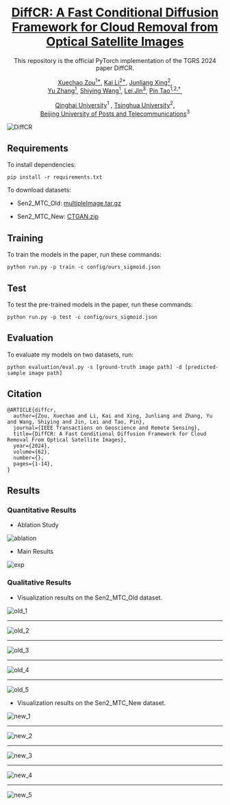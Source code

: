 <p align="center">
<h1 align="center"><a href="https://ieeexplore.ieee.org/document/10436560">DiffCR: A Fast Conditional Diffusion Framework for Cloud Removal from Optical Satellite Images</a></h1>
<p align="center">This repository is the official PyTorch implementation of the TGRS 2024 paper DiffCR.
</p>
</p>
<p align="center">
    <a href="https://scholar.google.com/citations?user=po1KXtwAAAAJ&hl=en">Xuechao Zou<sup>1*</sup></a>,
    <a href="https://cslikai.cn/">Kai Li<sup>2*</sup></a>, 
    <a href="https://www.cs.tsinghua.edu.cn/info/1116/5088.htm">Junliang Xing<sup>2</sup></a>,
    <br>
    <a href="https://jiangchulang.blog.csdn.net/">Yu Zhang<sup>1</sup></a>,
    <a href="https://cs.qhu.edu.cn/jxgz/jxysz/szgk/50127.htm">Shiying Wang<sup>1</sup></a>,
    <a href="https://teacher.bupt.edu.cn/jinlei1/zh_CN/index/260463/list/">Lei Jin<sup>3</sup></a>,
    <a href="https://www.cs.tsinghua.edu.cn/info/1117/3542.htm">Pin Tao<sup>1,2,†</sup></a>,
</p>

<p align="center">
    <a href="https://www.qhu.edu.cn/">Qinghai University</a><sup>1</sup>
    ,
    <a href="https://www.tsinghua.edu.cn/">Tsinghua University</a><sup>2</sup>,
    <br><a href="http://www.bupt.edu.cn/">Beijing University of Posts and Telecommunications</a><sup>3</sup>
</p>
<!-- <p align="center">
    <a href="https://arxiv.org/abs/2303.16565">Paper Preprint </a>
    |
    <a href="https://xavierjiezou.github.io/PMAA">Project Page</a>
</p> -->

<p align="center">
<!-- Optional: include a graphic explaining your approach/main result, bibtex entry, link to demos, blog posts and tutorials -->

![DiffCR](image/README/diffcr.jpg)

<!-- ![transformer+lim](image/README/transformer+lim.jpg) -->
</p>

<!-- ## News

- [2023/07/30] Code release.
- [2023/07/16] PMAA got accepted by ECAI 2023.
- [2023/03/29] PMAA is on arXiv now. -->

## Requirements

To install dependencies:

```setup
pip install -r requirements.txt
```

<!-- >📋  Describe how to set up the environment, e.g. pip/conda/docker commands, download datasets, etc... -->

To download datasets:

- Sen2_MTC_Old: [multipleImage.tar.gz](https://doi.org/10.7910/DVN/BSETKZ)

- Sen2_MTC_New: [CTGAN.zip](https://drive.google.com/file/d/1-hDX9ezWZI2OtiaGbE8RrKJkN1X-ZO1P/view?usp=share_link)

## Training

To train the models in the paper, run these commands:

```train
python run.py -p train -c config/ours_sigmoid.json
```

<!-- >📋  Describe how to train the models, with example commands on how to train the models in your paper, including the full training procedure and appropriate hyperparameters. -->

## Test

To test the pre-trained models in the paper, run these commands:

```test
python run.py -p test -c config/ours_sigmoid.json
```

## Evaluation

To evaluate my models on two datasets, run:

```eval
python evaluation/eval.py -s [ground-truth image path] -d [predicted-sample image path]
```

<!-- >📋  Describe how to evaluate the trained models on benchmarks reported in the paper, give commands that produce the results (section below). -->

<!-- ## Pre-trained Models

You can download pretrained models here:

- Our awesome model trained on Sen2_MTC_Old: [diffcr_old.pth](/pretrained/diffcr_old.pth)
- Our awesome model trained on Sen2_MTC_New: [diffcr_new.pth](/pretrained/diffcr_new.pth) -->

<!-- >📋  Give a link to where/how the pretrained models can be downloaded and how they were trained (if applicable).  Alternatively you can have an additional column in your results table with a link to the models. -->

## Citation 

```
@ARTICLE{diffcr,
  author={Zou, Xuechao and Li, Kai and Xing, Junliang and Zhang, Yu and Wang, Shiying and Jin, Lei and Tao, Pin},
  journal={IEEE Transactions on Geoscience and Remote Sensing}, 
  title={DiffCR: A Fast Conditional Diffusion Framework for Cloud Removal From Optical Satellite Images}, 
  year={2024},
  volume={62},
  number={},
  pages={1-14},
}
```

## Results

### Quantitative Results

- Ablation Study

![ablation](image/README/abalation.jpg)

- Main Results

![exp](image/README/exp.jpg)

### Qualitative Results

- Visualization results on the Sen2_MTC_Old dataset.

![old_1](image/README/old/11WNR_50003000.jpg)

---

![old_2](image/README/old/14RPS_20001000.jpg)

---

![old_3](image/README/old/14SQB_20006000.jpg)

---

![old_4](image/README/old/15RTN_70002000.jpg)

---

![old_5](image/README/old/31TEM_30009000.jpg)

- Visualization results on the Sen2_MTC_New dataset.

![new_1](image/README/new/T12TUR_R027_55.jpg)

---

![new_2](image/README/new/T15UVU_R012_12.jpg)

---

![new_3](image/README/new/T15UVU_R012_13.jpg)

---

![new_4](image/README/new/T15UVU_R012_17.jpg)

---

![new_5](image/README/new/T41VMJ_R006_64.jpg)

